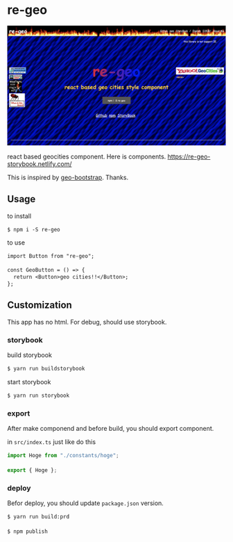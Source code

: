 # re-geo

![image](https://github.com/sadnessOjisan/re-geo/blob/master/sampleImage.png?raw=true)


react based geocities component.
Here is components. https://re-geo-storybook.netlify.com/

This is inspired by [geo-bootstrap](https://github.com/divshot/geo-bootstrap). Thanks.

## Usage

to install

```
$ npm i -S re-geo
```

to use

```tsx
import Button from "re-geo";

const GeoButton = () => {
  return <Button>geo cities!!</Button>;
};
```

## Customization

This app has no html.
For debug, should use storybook.

### storybook

build storybook

```sh
$ yarn run buildstorybook
```

start storybook

```sh
$ yarn run storybook
```

### export

After make componend and before build, you should export component.

in `src/index.ts` just like do this

```ts
import Hoge from "./constants/hoge";

export { Hoge };
```

### deploy

Befor deploy, you should update `package.json` version.

```sh
$ yarn run build:prd

$ npm publish
```
